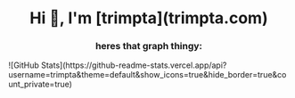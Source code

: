 <h1 align="center">Hi 👋, I'm [trimpta](trimpta.com)</h1>
<h3 align="center">heres that graph thingy: </h3>
![GitHub Stats](https://github-readme-stats.vercel.app/api?username=trimpta&theme=default&show_icons=true&hide_border=true&count_private=true)

